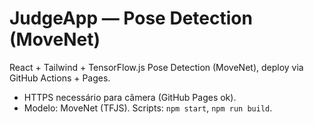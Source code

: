 # JudgeApp — Pose Detection (MoveNet)
React + Tailwind + TensorFlow.js Pose Detection (MoveNet), deploy via GitHub Actions + Pages.
- HTTPS necessário para câmera (GitHub Pages ok).
- Modelo: MoveNet (TFJS).
Scripts: `npm start`, `npm run build`. 